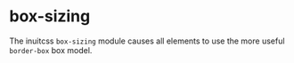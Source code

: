 # box-sizing

The inuitcss `box-sizing` module causes all elements to use the more useful
`border-box` box model.
